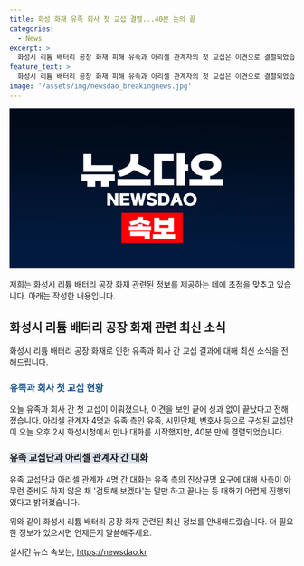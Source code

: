 ```yaml
---
title: 화성 화재 유족 회사 첫 교섭 결렬...40분 논의 끝
categories:
  - News
excerpt: >
  화성시 리튬 배터리 공장 화재 피해 유족과 아리셀 관계자의 첫 교섭은 이견으로 결렬되었습니다. 40분 만에 유족 측은 사측이 진상규명에 대한 준비가 없다며 불만을 토로했고, 아리셀 대표는 짧게 해결 의지를 피력한 뒤 자리를 떴습니다. 중재를 위한 고용노동부, 경기도, 화성시 관계자는 유족 측 반대로 퇴장했습니다. 
feature_text: >
  화성시 리튬 배터리 공장 화재 피해 유족과 아리셀 관계자의 첫 교섭은 이견으로 결렬되었습니다. 40분 만에 유족 측은 사측이 진상규명에 대한 준비가 없다며 불만을 토로했고, 아리셀 대표는 짧게 해결 의지를 피력한 뒤 자리를 떴습니다. 중재를 위한 고용노동부, 경기도, 화성시 관계자는 유족 측 반대로 퇴장했습니다. 
image: '/assets/img/newsdao_breakingnews.jpg'
---
```


<p><img src="/assets/img/newsdao_breakingnews.jpg" alt="pcversion 속보" /></p>

<p>저희는 화성시 리튬 배터리 공장 화재 관련된 정보를 제공하는 데에 초점을 맞추고 있습니다. 아래는 작성한 내용입니다.</p>

<h2 data-ke-size="size26">화성시 리튬 배터리 공장 화재 관련 최신 소식</h2>

<p data-ke-size="size16">화성시 리튬 배터리 공장 화재로 인한 유족과 회사 간 교섭 결과에 대해 최신 소식을 전해드립니다.</p>

<h3><b><span style="color: #1a5490;">유족과 회사 첫 교섭 현황</span></b></h3>

<p data-ke-size="size16">오늘 유족과 회사 간 첫 교섭이 이뤄졌으나, 이견을 보인 끝에 성과 없이 끝났다고 전해졌습니다. 아리셀 관계자 4명과 유족 측인 유족, 시민단체, 변호사 등으로 구성된 교섭단이 오늘 오후 2시 화성시청에서 만나 대화를 시작했지만, 40분 만에 결렬되었습니다.</p>

<h3><b><span style="background-color: #21538527;">유족 교섭단과 아리셀 관계자 간 대화</span></b></h3>

<p data-ke-size="size16">유족 교섭단과 아리셀 관계자 4명 간 대화는 유족 측의 진상규명 요구에 대해 사측이 아무런 준비도 하지 않은 채 '검토해 보겠다'는 말만 하고 끝나는 등 대화가 어렵게 진행되었다고 밝혀졌습니다.</p>

<p>위와 같이 화성시 리튬 배터리 공장 화재 관련된 최신 정보를 안내해드렸습니다. 더 필요한 정보가 있으시면 언제든지 말씀해주세요.</p>
실시간 뉴스 속보는, <a href="https://newsdao.kr" rel="dofollow">https://newsdao.kr</a>


